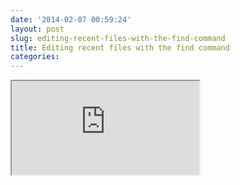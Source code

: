 ```yaml
---
date: '2014-02-07 00:59:24'
layout: post
slug: editing-recent-files-with-the-find-command
title: Editing recent files with the find command
categories:
---
```


<iframe class="youtube" src="http://www.youtube.com/embed/cdegnqw-Bp8"></iframe>

